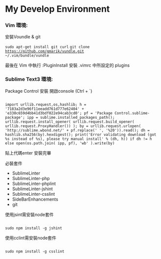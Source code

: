 My Develop Environment
===============

<h3>Vim 環境:</h3>

安裝Voundle & git

<code>sudo apt-get install git curl</code>
<code>git clone https://github.com/gmarik/vundle.git ~/.vim/bundle/vundle</code>

最後在 Vim 中執行 :PluginInstall 安裝 .vimrc 中所設定的 plugins

<h3>Sublime Text3 環境:</h3>


Package Control 安裝
開啟console (Ctrl + `)

<code>
import urllib.request,os,hashlib; h = '7183a2d3e96f11eeadd761d777e62404' + 'e330c659d4bb41d3bdf022e94cab3cd0'; pf = 'Package Control.sublime-package'; ipp = sublime.installed_packages_path(); urllib.request.install_opener( urllib.request.build_opener( urllib.request.ProxyHandler()) ); by = urllib.request.urlopen( 'http://sublime.wbond.net/' + pf.replace(' ', '%20')).read(); dh = hashlib.sha256(by).hexdigest(); print('Error validating download (got %s instead of %s), please try manual install' % (dh, h)) if dh != h else open(os.path.join( ipp, pf), 'wb' ).write(by)
</code>

貼上代碼enter
安裝完畢

必裝套件
<ul>
<li>Sub­limeLin­ter

<li>SublimeLinter-php

<li>SublimeLinter-phplint

<li>SublimeLinter-jshint

<li>SublimeLinter-csslint

<li>SideBarEnhancements

<li>git
</ul>

使用jsint需安裝node套件

<code>
sudo npm install -g jshint
</code>

使用cclint需安裝node套件

<code>
sudo npm install -g csslint
</code>
